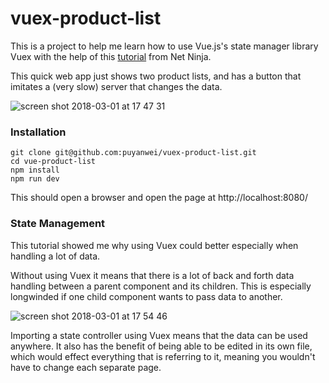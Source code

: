 # vuex-product-list

This is a project to help me learn how to use Vue.js's state manager library Vuex with the help of this [tutorial](https://www.youtube.com/watch?v=BGAu__J4xoc&list=PL4cUxeGkcC9i371QO_Rtkl26MwtiJ30P2) from Net Ninja.

This quick web app just shows two product lists, and has a button that imitates a (very slow) server that changes the data.

![screen shot 2018-03-01 at 17 47 31](https://user-images.githubusercontent.com/14803518/36860279-bcc75c4a-1d78-11e8-8a45-42db6580eea7.png)

### Installation

```
git clone git@github.com:puyanwei/vuex-product-list.git
cd vue-product-list
npm install
npm run dev
```

This should open a browser and open the page at http://localhost:8080/

### State Management

This tutorial showed me why using Vuex could better especially when handling a lot of data.

Without using Vuex it means that there is a lot of back and forth data handling between a parent component and its children. This is especially longwinded if one child component wants to pass data to another.

![screen shot 2018-03-01 at 17 54 46](https://user-images.githubusercontent.com/14803518/36860614-b28fadee-1d79-11e8-8a45-cb55f6a1299b.png)

Importing a state controller using Vuex means that the data can be used anywhere. It also has the benefit of being able to be edited in its own file, which would effect everything that is referring to it, meaning you wouldn't have to change each separate page.
